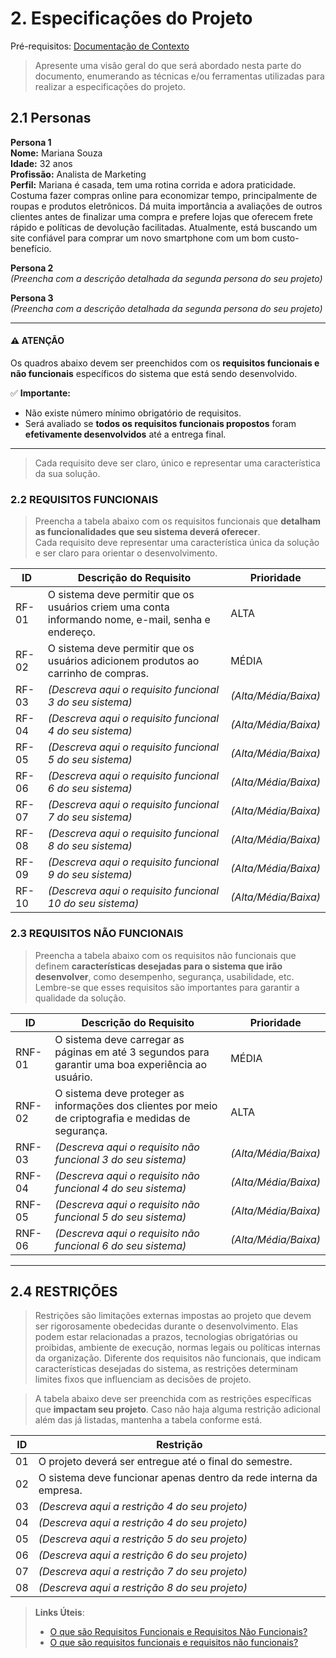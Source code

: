 # 2. Especificações do Projeto

Pré-requisitos: <a href="1-Contexto.md"> Documentação de Contexto</a>

> Apresente uma visão geral do que será abordado nesta parte do documento, enumerando as técnicas e/ou ferramentas utilizadas para realizar a especificações do projeto.

## 2.1 Personas

**Persona 1**  
**Nome:** Mariana Souza  
**Idade:** 32 anos  
**Profissão:** Analista de Marketing  
**Perfil:** Mariana é casada, tem uma rotina corrida e adora praticidade. Costuma fazer compras online para economizar tempo, principalmente de roupas e produtos eletrônicos. Dá muita importância a avaliações de outros clientes antes de finalizar uma compra e prefere lojas que oferecem frete rápido e políticas de devolução facilitadas. Atualmente, está buscando um site confiável para comprar um novo smartphone com um bom custo-benefício.

**Persona 2**  
*(Preencha com a descrição detalhada da segunda persona do seu projeto)*

**Persona 3**  
*(Preencha com a descrição detalhada da segunda persona do seu projeto)*


---
#### ⚠️ **ATENÇÃO**
Os quadros abaixo devem ser preenchidos com os **requisitos funcionais e não funcionais** específicos do sistema que está sendo desenvolvido.  

✅ **Importante:**  
- Não existe número mínimo obrigatório de requisitos.  
- Será avaliado se **todos os requisitos funcionais propostos** foram **efetivamente desenvolvidos** até a entrega final.
--- 

> Cada requisito deve ser claro, único e representar uma característica da sua solução.


### 2.2 REQUISITOS FUNCIONAIS

> Preencha a tabela abaixo com os requisitos funcionais que **detalham as funcionalidades que seu sistema deverá oferecer**.  
> Cada requisito deve representar uma característica única da solução e ser claro para orientar o desenvolvimento.


|ID    | Descrição do Requisito                                                                                            | Prioridade |
|------|-------------------------------------------------------------------------------------------------------------------|------------|
|RF-01| O sistema deve permitir que os usuários criem uma conta informando nome, e-mail, senha e endereço.                | ALTA       | 
|RF-02| O sistema deve permitir que os usuários adicionem produtos ao carrinho de compras.                                | MÉDIA      |
|RF-03| *(Descreva aqui o requisito funcional 3 do seu sistema)*                                                        | *(Alta/Média/Baixa)*  |
|RF-04| *(Descreva aqui o requisito funcional 4 do seu sistema)*                                                        | *(Alta/Média/Baixa)*  |
|RF-05| *(Descreva aqui o requisito funcional 5 do seu sistema)*                                                        | *(Alta/Média/Baixa)*  |
|RF-06| *(Descreva aqui o requisito funcional 6 do seu sistema)*                                                        | *(Alta/Média/Baixa)*  |
|RF-07| *(Descreva aqui o requisito funcional 7 do seu sistema)*                                                        | *(Alta/Média/Baixa)*  |
|RF-08| *(Descreva aqui o requisito funcional 8 do seu sistema)*                                                        | *(Alta/Média/Baixa)*  |
|RF-09| *(Descreva aqui o requisito funcional 9 do seu sistema)*                                                        | *(Alta/Média/Baixa)*  |
|RF-10| *(Descreva aqui o requisito funcional 10 do seu sistema)*                                                       | *(Alta/Média/Baixa)*  |

### 2.3 REQUISITOS NÃO FUNCIONAIS

> Preencha a tabela abaixo com os requisitos não funcionais que definem **características desejadas para o sistema que irão desenvolver**, como desempenho, segurança, usabilidade, etc.  
> Lembre-se que esses requisitos são importantes para garantir a qualidade da solução.

|ID     | Descrição do Requisito                                                                              |Prioridade |
|-------|-----------------------------------------------------------------------------------------------------|-----------|
|RNF-01| O sistema deve carregar as páginas em até 3 segundos para garantir uma boa experiência ao usuário.  | MÉDIA     | 
|RNF-02| O sistema deve proteger as informações dos clientes por meio de criptografia e medidas de segurança.| ALTA      | 
|RNF-03| *(Descreva aqui o requisito não funcional 3 do seu sistema)*                                       | *(Alta/Média/Baixa)*  |
|RNF-04| *(Descreva aqui o requisito não funcional 4 do seu sistema)*                                       | *(Alta/Média/Baixa)*  |
|RNF-05| *(Descreva aqui o requisito não funcional 5 do seu sistema)*                                       | *(Alta/Média/Baixa)*  |
|RNF-06| *(Descreva aqui o requisito não funcional 6 do seu sistema)*                                       | *(Alta/Média/Baixa)*  |

---

## 2.4 RESTRIÇÕES

> Restrições são limitações externas impostas ao projeto que devem ser rigorosamente obedecidas durante o desenvolvimento. Elas podem estar relacionadas a prazos, tecnologias obrigatórias ou proibidas, ambiente de execução, normas legais ou políticas internas da organização. Diferente dos requisitos não funcionais, que indicam características desejadas do sistema, as restrições determinam limites fixos que influenciam as decisões de projeto.

> A tabela abaixo deve ser preenchida com as restrições específicas que **impactam seu projeto**. Caso não haja alguma restrição adicional além das já listadas, mantenha a tabela conforme está.

| ID  | Restrição                                                        |
|------|-----------------------------------------------------------------|
| 01   | O projeto deverá ser entregue até o final do semestre.          |
| 02   | O sistema deve funcionar apenas dentro da rede interna da empresa.  |
| 03   | *(Descreva aqui a restrição 4 do seu projeto)*
| 04   | *(Descreva aqui a restrição 4 do seu projeto)*                  |
| 05   | *(Descreva aqui a restrição 5 do seu projeto)*                  |
| 06   | *(Descreva aqui a restrição 6 do seu projeto)*                  |
| 07   | *(Descreva aqui a restrição 7 do seu projeto)*                  |
| 08   | *(Descreva aqui a restrição 8 do seu projeto)*                  |




 
> **Links Úteis**:
> - [O que são Requisitos Funcionais e Requisitos Não Funcionais?](https://codificar.com.br/requisitos-funcionais-nao-funcionais/)
> - [O que são requisitos funcionais e requisitos não funcionais?](https://analisederequisitos.com.br/requisitos-funcionais-e-requisitos-nao-funcionais-o-que-sao/)


